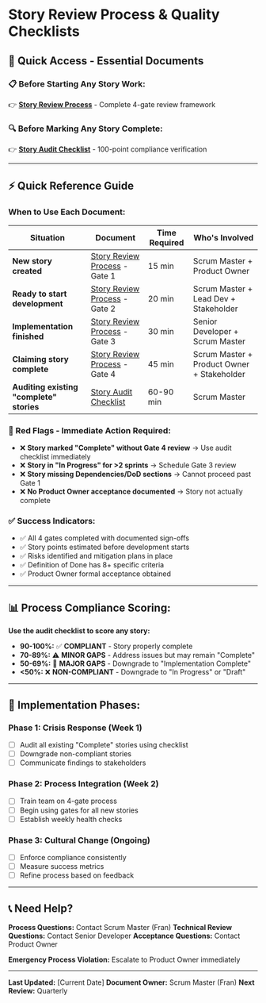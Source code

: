 # Story Review Process & Quality Checklists

## 🎯 Quick Access - Essential Documents

### **📋 Before Starting Any Story Work:**
👉 **[Story Review Process](story-review-process.md)** - Complete 4-gate review framework

### **🔍 Before Marking Any Story Complete:**
👉 **[Story Audit Checklist](story-audit-checklist.md)** - 100-point compliance verification

---

## **⚡ Quick Reference Guide**

### **When to Use Each Document:**

| Situation | Document | Time Required | Who's Involved |
|-----------|----------|---------------|----------------|
| **New story created** | [Story Review Process](story-review-process.md) - Gate 1 | 15 min | Scrum Master + Product Owner |
| **Ready to start development** | [Story Review Process](story-review-process.md) - Gate 2 | 20 min | Scrum Master + Lead Dev + Stakeholder |
| **Implementation finished** | [Story Review Process](story-review-process.md) - Gate 3 | 30 min | Senior Developer + Scrum Master |
| **Claiming story complete** | [Story Review Process](story-review-process.md) - Gate 4 | 45 min | Scrum Master + Product Owner + Stakeholder |
| **Auditing existing "complete" stories** | [Story Audit Checklist](story-audit-checklist.md) | 60-90 min | Scrum Master |

### **🚨 Red Flags - Immediate Action Required:**

- ❌ **Story marked "Complete" without Gate 4 review** → Use audit checklist immediately
- ❌ **Story in "In Progress" for >2 sprints** → Schedule Gate 3 review
- ❌ **Story missing Dependencies/DoD sections** → Cannot proceed past Gate 1
- ❌ **No Product Owner acceptance documented** → Story not actually complete

### **✅ Success Indicators:**

- ✅ All 4 gates completed with documented sign-offs
- ✅ Story points estimated before development starts
- ✅ Risks identified and mitigation plans in place
- ✅ Definition of Done has 8+ specific criteria
- ✅ Product Owner formal acceptance obtained

---

## **📊 Process Compliance Scoring:**

**Use the audit checklist to score any story:**

- **90-100%:** ✅ **COMPLIANT** - Story properly complete
- **70-89%:** ⚠️ **MINOR GAPS** - Address issues but may remain "Complete"
- **50-69%:** 🔄 **MAJOR GAPS** - Downgrade to "Implementation Complete"
- **<50%:** ❌ **NON-COMPLIANT** - Downgrade to "In Progress" or "Draft"

---

## **🎯 Implementation Phases:**

### **Phase 1: Crisis Response (Week 1)**
- [ ] Audit all existing "Complete" stories using checklist
- [ ] Downgrade non-compliant stories
- [ ] Communicate findings to stakeholders

### **Phase 2: Process Integration (Week 2)**
- [ ] Train team on 4-gate process
- [ ] Begin using gates for all new stories
- [ ] Establish weekly health checks

### **Phase 3: Cultural Change (Ongoing)**
- [ ] Enforce compliance consistently
- [ ] Measure success metrics
- [ ] Refine process based on feedback

---

## **📞 Need Help?**

**Process Questions:** Contact Scrum Master (Fran)
**Technical Review Questions:** Contact Senior Developer
**Acceptance Questions:** Contact Product Owner

**Emergency Process Violation:** Escalate to Product Owner immediately

---

**Last Updated:** [Current Date]
**Document Owner:** Scrum Master (Fran)
**Next Review:** Quarterly 